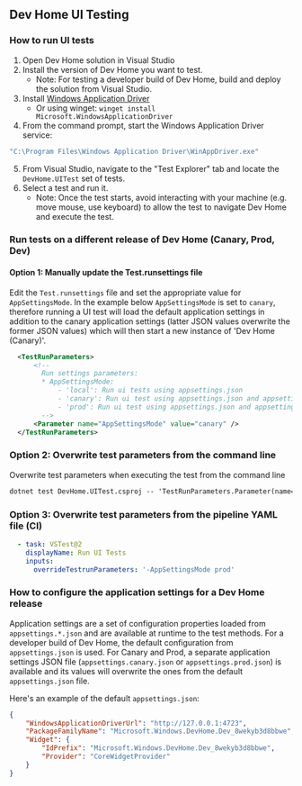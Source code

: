 ## Dev Home UI Testing
### How to run UI tests
1. Open Dev Home solution in Visual Studio
2. Install the version of Dev Home you want to test.
   - Note: For testing a developer build of Dev Home, build and deploy the solution from Visual Studio.
3. Install [Windows Application Driver](https://github.com/microsoft/WinAppDriver/releases/download/v1.2.99/WindowsApplicationDriver-1.2.99-win-x64.exe)
   - Or using winget: `winget install Microsoft.WindowsApplicationDriver`
5. From the command prompt, start the Windows Application Driver service:
```cmd
"C:\Program Files\Windows Application Driver\WinAppDriver.exe"
```
5. From Visual Studio, navigate to the "Test Explorer" tab and locate the `DevHome.UITest` set of tests.
6. Select a test and run it.
    - Note: Once the test starts, avoid interacting with your machine (e.g. move mouse, use keyboard) to allow the test to navigate Dev Home and execute the test.

### Run tests on a different release of Dev Home (Canary, Prod, Dev)
#### Option 1: Manually update the Test.runsettings file
Edit the `Test.runsettings` file and set the appropriate value for `AppSettingsMode`. In the example below `AppSettingsMode` is set to `canary`, therefore running a UI test will load the default application settings in addition to the canary application settings (latter JSON values overwrite the former JSON values) which will then start a new instance of 'Dev Home (Canary)'.
```xml
  <TestRunParameters>
      <!--
        Run settings parameters:
        * AppSettingsMode:
            - 'local': Run ui tests using appsettings.json
            - 'canary': Run ui test using appsettings.json and appsettings.canary.json
            - 'prod': Run ui test using appsettings.json and appsettings.prod.json
        -->
      <Parameter name="AppSettingsMode" value="canary" />
  </TestRunParameters>
```
### Option 2: Overwrite test parameters from the command line
Overwrite test parameters when executing the test from the command line
```cmd
dotnet test DevHome.UITest.csproj -- 'TestRunParameters.Parameter(name=\"AppSettingsMode\", value=\"prod\")'
```
### Option 3: Overwrite test parameters from the pipeline YAML file (CI)
```yaml
  - task: VSTest@2
    displayName: Run UI Tests
    inputs:
      overrideTestrunParameters: '-AppSettingsMode prod'
```

### How to configure the application settings for a Dev Home release
Application settings are a set of configuration properties loaded from `appsettings.*.json` and are available at runtime to the test methods.
For a developer build of Dev Home, the default configuration from `appsettings.json` is used. For Canary and Prod, a separate application settings JSON file (`appsettings.canary.json` or `appsettings.prod.json`) is available and its values will overwrite the ones from the default `appsettings.json` file.

Here's an example of the default `appsettings.json`:
```json
{
    "WindowsApplicationDriverUrl": "http://127.0.0.1:4723",
    "PackageFamilyName": "Microsoft.Windows.DevHome.Dev_8wekyb3d8bbwe",
    "Widget": {
        "IdPrefix": "Microsoft.Windows.DevHome.Dev_8wekyb3d8bbwe",
        "Provider": "CoreWidgetProvider"
    }
}
```
